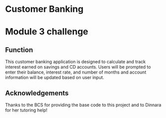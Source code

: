 # Customer Banking
# Module 3 challenge

## Function
This customer banking application is designed to calculate and track interest earned on savings and CD accounts. Users will be prompted to enter their balance, interest rate, and number of months and account information will be updated based on user input.

## Acknowledgements
Thanks to the BCS for providing the base code to this project and to Dinnara for her tutoring help! 

